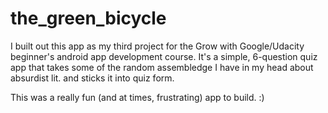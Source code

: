 # the_green_bicycle

I built out this app as my third project for the Grow with Google/Udacity beginner's android app development course. It's a simple, 6-question quiz app that takes some of the random assembledge I have in my head about absurdist lit. and sticks it into quiz form.

This was a really fun (and at times, frustrating) app to build. :)
